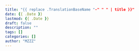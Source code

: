 ```yaml
---
title: "{{ replace .TranslationBaseName "-" " " | title }}"
date: {{ .Date }}
lastmod: {{ .Date }}
draft: false
description: ""
tags: []
categories: []
author: "MZZZ"
---
```

<!--more-->